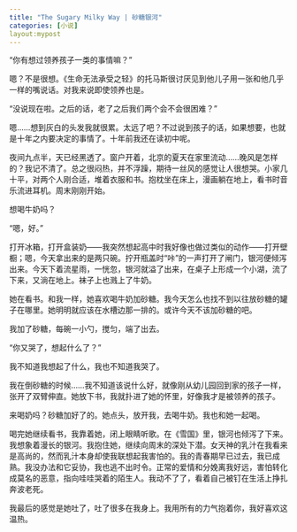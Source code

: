 ```yaml
---
title: "The Sugary Milky Way | 砂糖银河"
categories: [小说]
layout:mypost
---
```


“你有想过领养孩子一类的事情嘛？”

嗯？不是很想。《生命无法承受之轻》的托马斯很讨厌见到他儿子用一张和他几乎一样的嘴说话。对我来说即使领养也是。

“没说现在啦。之后的话，老了之后我们两个会不会很困难？”

嗯……想到灰白的头发我就很累。太远了吧？不过说到孩子的话，如果想要，也就是十年之内要决定的事情了。十年前我还在读初中呢。

夜间九点半，天已经黑透了。窗户开着，北京的夏天在家里流动……晚风是怎样的？我记不清了。总之很闷热，并不浮躁，期待一丝风的感觉让人很想哭。小家几十平，对两个人刚合适，堆着衣服和书。抱枕坐在床上，漫画躺在地上，看书时音乐流进耳机。周末刚刚开始。

想喝牛奶吗？

“嗯，好。”

打开冰箱，打开盒装奶——我突然想起高中时我好像也做过类似的动作——打开壁橱；嗯，今天拿出来的是两只碗。拧开瓶盖时“咔”的一声打开了闸门，银河便倾泻出来。今天下着流星雨，一恍忽，银河就溢了出来，在桌子上形成一个小湖，流了下来，又淌在地上。袜子上也溅上了牛奶。

她在看书。和我一样，她喜欢喝牛奶加砂糖。我今天怎么也找不到以往放砂糖的罐子在哪里。她明明就应该在水槽边那一排的。或许今天不该加砂糖的吧。

我加了砂糖，每碗一小勺，搅匀，端了出去。

“你又哭了，想起什么了？”

我不知道我想起了什么，我也不知道我哭了。

我在倒砂糖的时候……我不知道该说什么好，就像刚从幼儿园回到家的孩子一样，张开了双臂伸直。她放下书，我就扑进了她的怀里，好像我才是被领养的孩子。

来喝奶吗？砂糖加好了的。她点头，放开我，去喝牛奶。我也和她一起喝。

喝完她继续看书，我靠着她，闭上眼睛听歌。在《雪国》里，银河也倾泻了下来。我想象着漫长的银河。我抱住她，继续向周末的深处下潜。女天神的乳汁在我看来是高尚的，然而乳汁本身却使我联想起我害怕的。我的青春期早已过去，我已成熟。我没办法和它妥协，我也逃不出时令。正常的爱情和分娩离我好远，害怕转化成莫名的恶意，指向哇哇哭着的陌生人。我动不了了，看着自己被钉在生活上挣扎奔波老死。

我最后的感觉是她吐了，吐了很多在我身上。我用所有的力气抱着你，我好喜欢这温热。

